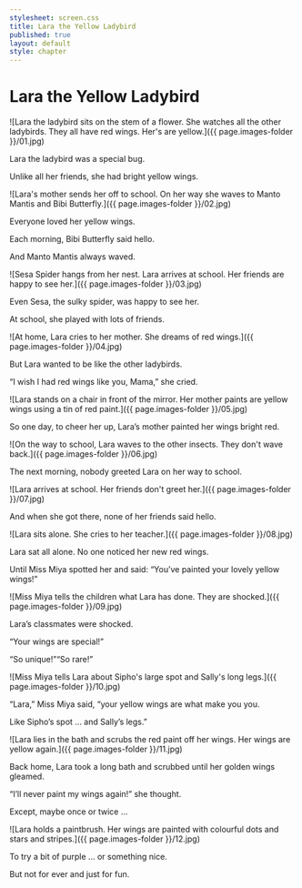 ```yaml
---
stylesheet: screen.css
title: Lara the Yellow Ladybird
published: true
layout: default
style: chapter
---
```


# Lara the Yellow Ladybird

![Lara the ladybird sits on the stem of a flower. She watches all the other ladybirds. They all have red wings. Her's are yellow.]({{ page.images-folder }}/01.jpg)

Lara the ladybird was a special bug.

Unlike all her friends, she had bright yellow wings.

![Lara's mother sends her off to school. On her way she waves to Manto Mantis and Bibi Butterfly.]({{ page.images-folder }}/02.jpg)

Everyone loved her yellow wings. 

Each morning, Bibi Butterfly said hello.

And Manto Mantis always waved.

![Sesa Spider hangs from her nest. Lara arrives at school. Her friends are happy to see her.]({{ page.images-folder }}/03.jpg)

Even Sesa, the sulky spider, was happy to see her. 

At school, she played with lots of friends.

![At home, Lara cries to her mother. She dreams of red wings.]({{ page.images-folder }}/04.jpg)

But Lara wanted to be like the other ladybirds. 

“I wish I had red wings like you, Mama,” she cried.

![Lara stands on a chair in front of the mirror. Her mother paints are yellow wings using a tin of red paint.]({{ page.images-folder }}/05.jpg)

So one day, to cheer her up, Lara’s mother painted her wings bright red.

![On the way to school, Lara waves to the other insects. They don't wave back.]({{ page.images-folder }}/06.jpg)

The next morning, nobody greeted Lara on her way to school.

![Lara arrives at school. Her friends don't greet her.]({{ page.images-folder }}/07.jpg)

And when she got there, none of her friends said hello.

![Lara sits alone. She cries to her teacher.]({{ page.images-folder }}/08.jpg)

Lara sat all alone. No one noticed her new red wings.

Until Miss Miya spotted her and said: “You’ve painted your lovely yellow wings!”

![Miss Miya tells the children what Lara has done. They are shocked.]({{ page.images-folder }}/09.jpg)

Lara’s classmates were shocked. 

“Your wings are special!”

“So unique!”“So rare!”

![Miss Miya tells Lara about Sipho's large spot and Sally's long legs.]({{ page.images-folder }}/10.jpg)

“Lara,” Miss Miya said, “your yellow wings are what make you you.

Like Sipho’s spot ... and Sally’s legs.”

![Lara lies in the bath and scrubs the red paint off her wings. Her wings are yellow again.]({{ page.images-folder }}/11.jpg)

Back home, Lara took a long bath and scrubbed until her golden wings gleamed.

“I’ll never paint my wings again!” she thought. 

Except, maybe once or twice ...

![Lara holds a paintbrush. Her wings are painted with colourful dots and stars and stripes.]({{ page.images-folder }}/12.jpg)

To try a bit of purple ... or something nice.

But not for ever and just for fun.
